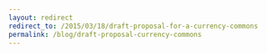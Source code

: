 ```yaml
---
layout: redirect
redirect_to: /2015/03/18/draft-proposal-for-a-currency-commons
permalink: /blog/draft-proposal-currency-commons
---
```

